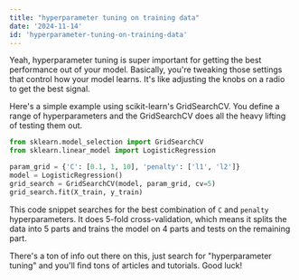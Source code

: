 ```yaml
---
title: "hyperparameter tuning on training data"
date: '2024-11-14'
id: 'hyperparameter-tuning-on-training-data'
---
```


Yeah, hyperparameter tuning is super important for getting the best performance out of your model. Basically, you're tweaking those settings that control how your model learns. It's like adjusting the knobs on a radio to get the best signal.

Here's a simple example using scikit-learn's GridSearchCV. You define a range of hyperparameters and the GridSearchCV does all the heavy lifting of testing them out. 

```python
from sklearn.model_selection import GridSearchCV
from sklearn.linear_model import LogisticRegression

param_grid = {'C': [0.1, 1, 10], 'penalty': ['l1', 'l2']}
model = LogisticRegression()
grid_search = GridSearchCV(model, param_grid, cv=5) 
grid_search.fit(X_train, y_train)
```

This code snippet searches for the best combination of `C` and `penalty` hyperparameters. It does 5-fold cross-validation, which means it splits the data into 5 parts and trains the model on 4 parts and tests on the remaining part.

There's a ton of info out there on this, just search for "hyperparameter tuning" and you'll find tons of articles and tutorials. Good luck!
